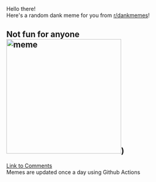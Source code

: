 Hello there! <br>Here's a random dank meme for you from [r/dankmemes](https://reddit.com/r/dankmemes)!<br>
## Not fun for anyone<br><img src="https://i.redd.it/4vxro7zwa2j51.jpg" alt="meme" width="300"/>)<br>
[Link to Comments](https://reddit.com/r/dankmemes/comments/ig3qpj/not_fun_for_anyone/)<br>
Memes are updated once a day using Github Actions